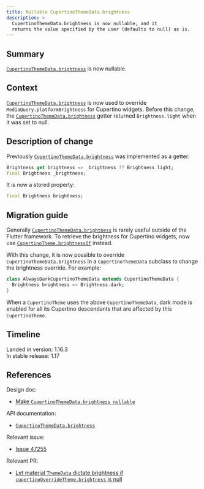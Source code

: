```yaml
---
title: Nullable CupertinoThemeData.brightness
description: >
  CupertinoThemeData.brightness is now nullable, and it
  returns the value specified by the user (defaults to null) as is.
---
```


## Summary

[`CupertinoThemeData.brightness`] is now nullable.

## Context

[`CupertinoThemeData.brightness`][] is now used to
override `MediaQuery.platformBrightness` for Cupertino widgets.
Before this change, the [`CupertinoThemeData.brightness`][]
getter returned `Brightness.light` when it was set to null.

## Description of change

Previously [`CupertinoThemeData.brightness`][]
was implemented as a getter:

```dart
Brightness get brightness => _brightness ?? Brightness.light;
final Brightness _brightness;
```

It is now a stored property:

```dart
final Brightness brightness;
```

## Migration guide

Generally [`CupertinoThemeData.brightness`][]
is rarely useful outside of the Flutter framework.
To retrieve the brightness for Cupertino widgets,
now use [`CupertinoTheme.brightnessOf`][] instead.

With this change, it is now possible to override
`CupertinoThemeData.brightness` in a `CupertinoThemeData`
subclass to change the brightness override. For example:

```dart
class AlwaysDarkCupertinoThemeData extends CupertinoThemeData {
  Brightness brightness => Brightness.dark;
}
```

When a `CupertinoTheme` uses the above `CupertinoThemeData`,
dark mode is enabled for all its Cupertino descendants
that are affected by this `CupertinoTheme`.

## Timeline

Landed in version: 1.16.3<br>
In stable release: 1.17

## References

Design doc:

* [Make `CupertinoThemeData.brightness nullable`][]

API documentation:

* [`CupertinoThemeData.brightness`][]

Relevant issue:

* [Issue 47255][]

Relevant PR:

* [Let material `ThemeData` dictate brightness if `cupertinoOverrideTheme.brightness` is null][]


[`CupertinoTheme.brightnessOf`]: {{site.api}}/flutter/cupertino/CupertinoTheme/brightnessOf.html
[`CupertinoThemeData.brightness`]: {{site.api}}/flutter/cupertino/NoDefaultCupertinoThemeData/brightness.html
[Issue 47255]: {{site.repo.flutter}}/issues/47255
[Let material `ThemeData` dictate brightness if `cupertinoOverrideTheme.brightness` is null]: {{site.repo.flutter}}/pull/47249
[Make `CupertinoThemeData.brightness nullable`]: /go/nullable-cupertinothemedata-brightness
